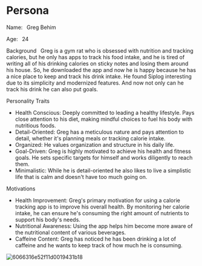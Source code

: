<h1>Persona</h1>

Name:</b>
&ensp;Greg Behim

Age:</b>
&ensp;24

Background</b>
&ensp;Greg is a gym rat who is obsessed with nutrition and tracking calories, but he only has apps to track his food intake, and he is tired of writing all of his drinking calories on sticky notes and losing them around his house. So, he downloaded the app and now he is happy because he has a nice place to keep and track his drink intake. He found Siplog interesting due to its simplicity and modernized features. And now not only can he track his drink he can also put goals.

Personality Traits</b>
- Health Conscious: Deeply committed to leading a healthy lifestyle. Pays close attention to his diet, making mindful choices to fuel his body with nutritious foods.
- Detail-Oriented: Greg has a meticulous nature and pays attention to detail, whether it's planning meals or tracking calorie intake.
- Organized: He values organization and structure in his daily life.
- Goal-Driven: Greg is highly motivated to achieve his health and fitness goals. He sets specific targets for himself and works diligently to reach them.
- Minimalistic: While he is detail-oriented he also likes to live a simplistic life that is calm and doesn't have too much going on.

Motivations</b>
- Health Improvement: Greg's primary motivation for using a calorie tracking app is to improve his overall health. By monitoring her calorie intake, he can ensure he's consuming the right amount of nutrients to support his body's needs.
- Nutritional Awareness: Using the app helps him become more aware of the nutritional content of various beverages.
- Caffeine Content: Greg has noticed he has been drinking a lot of caffeine and he wants to keep track of how much he is consuming.

![6066316e52f11d0019431b18](https://github.com/Manxi1/SPU_CSC3220_W24_T7_V2/assets/121836436/7f8c3614-a386-4319-b581-8cb309185f9a)

